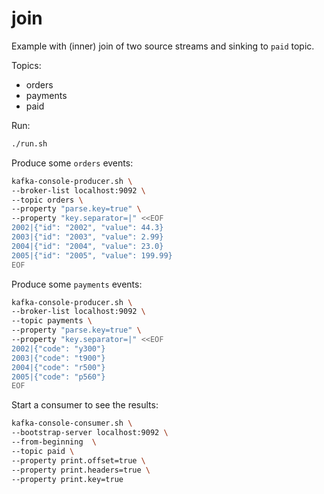 # join

Example with (inner) join of two source streams and sinking to `paid` topic.

Topics:

- orders
- payments
- paid

Run:

```bash
./run.sh
```

Produce some `orders` events:

```bash
kafka-console-producer.sh \
--broker-list localhost:9092 \
--topic orders \
--property "parse.key=true" \
--property "key.separator=|" <<EOF
2002|{"id": "2002", "value": 44.3}
2003|{"id": "2003", "value": 2.99}
2004|{"id": "2004", "value": 23.0}
2005|{"id": "2005", "value": 199.99}
EOF
```

Produce some `payments` events:

```bash
kafka-console-producer.sh \
--broker-list localhost:9092 \
--topic payments \
--property "parse.key=true" \
--property "key.separator=|" <<EOF
2002|{"code": "y300"}
2003|{"code": "t900"}
2004|{"code": "r500"}
2005|{"code": "p560"}
EOF
```

Start a consumer to see the results:

```bash
kafka-console-consumer.sh \
--bootstrap-server localhost:9092 \
--from-beginning  \
--topic paid \
--property print.offset=true \
--property print.headers=true \
--property print.key=true
```

